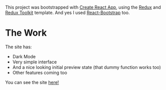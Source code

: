 This project was bootstrapped with [Create React App](https://github.com/facebook/create-react-app), using the [Redux](https://redux.js.org/) and [Redux Toolkit](https://redux-toolkit.js.org/) template. And yes I used [React-Bootstrap](https://react-bootstrap.github.io/) too.

# The Work
The site has:
- Dark Mode
- Very simple interface
- And a nice looking initial preview state (that dummy function works too)
- Other features coming too

You can see the site [here!](https://the-awesome-michael-obele-site.netlify.app/)
